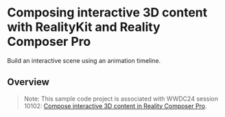 # Composing interactive 3D content with RealityKit and Reality Composer Pro

Build an interactive scene using an animation timeline.

## Overview
> Note: This sample code project is associated with WWDC24 session 10102: [Compose interactive 3D content in Reality Composer Pro](https://developer.apple.com/wwdc24/10102/).

